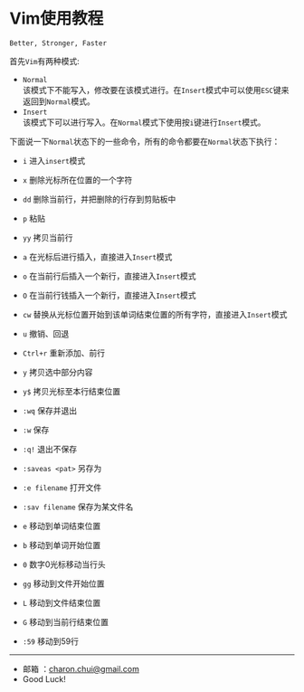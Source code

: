 Vim使用教程
===

`Better, Stronger, Faster`

首先`Vim`有两种模式: 

- `Normal`            
    该模式下不能写入，修改要在该模式进行。在`Insert`模式中可以使用`ESC`键来返回到`Normal`模式。
- `Insert`      
    该模式下可以进行写入。在`Normal`模式下使用按`i`键进行`Insert`模式。
	
下面说一下`Normal`状态下的一些命令，所有的命令都要在`Normal`状态下执行：

- `i` 进入`insert`模式
- `x` 删除光标所在位置的一个字符
- `dd` 删除当前行，并把删除的行存到剪贴板中
- `p` 粘贴
- `yy` 拷贝当前行
- `a` 在光标后进行插入，直接进入`Insert`模式
- `o` 在当前行后插入一个新行，直接进入`Insert`模式
- `O` 在当前行钱插入一个新行，直接进入`Insert`模式
- `cw` 替换从光标位置开始到该单词结束位置的所有字符，直接进入`Insert`模式
- `u` 撤销、回退
- `Ctrl+r`  重新添加、前行
- `y` 拷贝选中部分内容
- `y$` 拷贝光标至本行结束位置

- `:wq` 保存并退出
- `:w` 保存
- `:q!` 退出不保存
- `:saveas <pat>` 另存为
- `:e filename` 打开文件
- `:sav filename` 保存为某文件名

- `e` 移动到单词结束位置
- `b` 移动到单词开始位置
- `0` 数字0光标移动当行头
- `gg` 移动到文件开始位置
- `L` 移动到文件结束位置
- `G` 移动到当前行结束位置
- `:59` 移动到59行



		
---
- 邮箱 ：charon.chui@gmail.com  
- Good Luck! 

	
